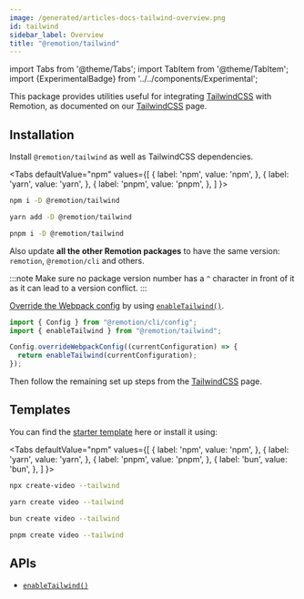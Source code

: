 ```yaml
---
image: /generated/articles-docs-tailwind-overview.png
id: tailwind
sidebar_label: Overview
title: "@remotion/tailwind"
---
```


import Tabs from '@theme/Tabs';
import TabItem from '@theme/TabItem';
import {ExperimentalBadge} from '../../components/Experimental';

This package provides utilities useful for integrating [TailwindCSS](https://tailwindcss.com/) with Remotion, as documented on our [TailwindCSS](/docs/tailwind) page.

## Installation

Install `@remotion/tailwind` as well as TailwindCSS dependencies.

<Tabs
defaultValue="npm"
values={[
{ label: 'npm', value: 'npm', },
{ label: 'yarn', value: 'yarn', },
{ label: 'pnpm', value: 'pnpm', },
]
}>
<TabItem value="npm">

```bash
npm i -D @remotion/tailwind
```

  </TabItem>

  <TabItem value="yarn">

```bash
yarn add -D @remotion/tailwind
```

  </TabItem>

  <TabItem value="pnpm">

```bash
pnpm i -D @remotion/tailwind
```

  </TabItem>
</Tabs>

Also update **all the other Remotion packages** to have the same version: `remotion`, `@remotion/cli` and others.

:::note
Make sure no package version number has a `^` character in front of it as it can lead to a version conflict.
:::

[Override the Webpack config](/docs/webpack) by using [`enableTailwind()`](/docs/tailwind/enable-tailwind).

```ts twoslash title="remotion.config.ts"
import { Config } from "@remotion/cli/config";
import { enableTailwind } from "@remotion/tailwind";

Config.overrideWebpackConfig((currentConfiguration) => {
  return enableTailwind(currentConfiguration);
});
```

Then follow the remaining set up steps from the [TailwindCSS](/docs/tailwind) page.

## Templates

You can find the [starter template](https://github.com/remotion-dev/template-tailwind) here or install it using:

<Tabs
defaultValue="npm"
values={[
{ label: 'npm', value: 'npm', },
{ label: 'yarn', value: 'yarn', },
{ label: 'pnpm', value: 'pnpm', },
{ label: 'bun', value: 'bun', },
]
}>
<TabItem value="npm">

```bash
npx create-video --tailwind
```

  </TabItem>

  <TabItem value="yarn">

```bash
yarn create video --tailwind
```

  </TabItem>
    <TabItem value="bun">

```bash
bun create video --tailwind
```

  </TabItem>
  <TabItem value="pnpm">

```bash
pnpm create video --tailwind
```

  </TabItem>

</Tabs>

## APIs

- [`enableTailwind()`](/docs/tailwind/enable-tailwind)
